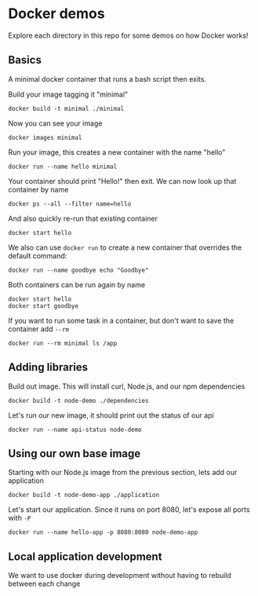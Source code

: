 # Docker demos

Explore each directory in this repo for some demos on how Docker works!

## Basics

A minimal docker container that runs a bash script then exits.

Build your image tagging it "minimal"

    docker build -t minimal ./minimal

Now you can see your image

    docker images minimal

Run your image, this creates a new container with the name "hello"

    docker run --name hello minimal

Your container should print "Hello!" then exit. We can now look up that container by name

    docker ps --all --filter name=hello

And also quickly re-run that existing container

    docker start hello

We also can use `docker run` to create a new container that overrides the default command:

    docker run --name goodbye echo "Goodbye"

Both containers can be run again by name

    docker start hello
    docker start goodbye

If you want to run some task in a container, but don't want to save the container add `--rm`

    docker run --rm minimal ls /app

## Adding libraries

Build out image. This will install curl, Node.js, and our npm dependencies

    docker build -t node-demo ./dependencies

Let's run our new image, it should print out the status of our api

    docker run --name api-status node-demo

## Using our own base image

Starting with our Node.js image from the previous section, lets add our application

    docker build -t node-demo-app ./application

Let's start our application. Since it runs on port 8080, let's expose all ports with `-P`

    docker run --name hello-app -p 8080:8080 node-demo-app

## Local application development

We want to use docker during development without having to rebuild between each change
